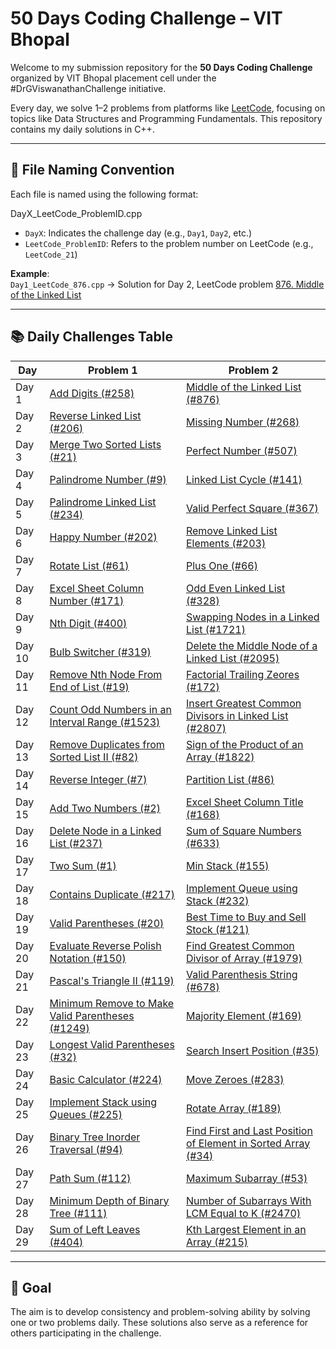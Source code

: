 # 50 Days Coding Challenge – VIT Bhopal 

Welcome to my submission repository for the **50 Days Coding Challenge** organized by VIT Bhopal placement cell under the #DrGViswanathanChallenge initiative.

Every day, we solve 1–2 problems from platforms like [LeetCode](https://leetcode.com), focusing on topics like Data Structures and Programming Fundamentals. This repository contains my daily solutions in C++.

---

## 📄 File Naming Convention

Each file is named using the following format:

DayX_LeetCode_ProblemID.cpp

- `DayX`: Indicates the challenge day (e.g., `Day1`, `Day2`, etc.)
- `LeetCode_ProblemID`: Refers to the problem number on LeetCode (e.g., `LeetCode_21`)

**Example**:  
`Day1_LeetCode_876.cpp` → Solution for Day 2, LeetCode problem [876. Middle of the Linked List](https://leetcode.com/problems/middle-of-the-linked-list/)

---

## 📚 Daily Challenges Table

| Day | Problem 1 | Problem 2 |
|-----|-----------|-----------|
| Day 1 | [Add Digits (#258)](https://leetcode.com/problems/add-digits/) | [Middle of the Linked List (#876)](https://leetcode.com/problems/middle-of-the-linked-list/) |
| Day 2 | [Reverse Linked List (#206)](https://leetcode.com/problems/reverse-linked-list/) | [Missing Number (#268)](https://leetcode.com/problems/missing-number/) |
| Day 3 | [Merge Two Sorted Lists (#21)](https://leetcode.com/problems/merge-two-sorted-lists/) | [Perfect Number (#507)](https://leetcode.com/problems/perfect-number/) |
| Day 4 | [Palindrome Number (#9)](https://leetcode.com/problems/palindrome-number/) | [Linked List Cycle (#141)](https://leetcode.com/problems/linked-list-cycle/) |
| Day 5 | [Palindrome Linked List (#234)](https://leetcode.com/problems/palindrome-linked-list/) | [Valid Perfect Square (#367)](https://leetcode.com/problems/valid-perfect-square/) |
| Day 6 | [Happy Number (#202)](https://leetcode.com/problems/happy-number/) | [Remove Linked List Elements (#203)](https://leetcode.com/problems/remove-linked-list-elements/) |
| Day 7 | [Rotate List (#61)](https://leetcode.com/problems/rotate-list/description/) | [Plus One (#66)](https://leetcode.com/problems/plus-one/) |
| Day 8 | [Excel Sheet Column Number (#171)](https://leetcode.com/problems/excel-sheet-column-number/) | [Odd Even Linked List (#328)](https://leetcode.com/problems/odd-even-linked-list) |
| Day 9 | [Nth Digit (#400)](https://leetcode.com/problems/nth-digit/description/) | [Swapping Nodes in a Linked List (#1721)](https://leetcode.com/problems/swapping-nodes-in-a-linked-list/description/) |
| Day 10| [Bulb Switcher (#319)](https://leetcode.com/problems/bulb-switcher/description/) | [Delete the Middle Node of a Linked List (#2095)](https://leetcode.com/problems/delete-the-middle-node-of-a-linked-list/description/) |
| Day 11 | [Remove Nth Node From End of List (#19)](https://leetcode.com/problems/remove-nth-node-from-end-of-list/) | [Factorial Trailing Zeores (#172)](https://leetcode.com/problems/factorial-trailing-zeroes/) |
| Day 12 | [Count Odd Numbers in an Interval Range (#1523)](https://leetcode.com/problems/count-odd-numbers-in-an-interval-range/) | [Insert Greatest Common Divisors in Linked List (#2807)](https://leetcode.com/problems/insert-greatest-common-divisors-in-linked-list/) |
| Day 13 | [Remove Duplicates from Sorted List II (#82)](https://leetcode.com/problems/remove-duplicates-from-sorted-list-ii) | [Sign of the Product of an Array (#1822)](https://leetcode.com/problems/sign-of-the-product-of-an-array) |
| Day 14 | [Reverse Integer (#7)](https://leetcode.com/problems/reverse-integer/) | [Partition List (#86)](https://leetcode.com/problems/partition-list/) |
| Day 15 | [Add Two Numbers (#2)](https://leetcode.com/problems/add-two-numbers) | [Excel Sheet Column Title (#168)](https://leetcode.com/problems/excel-sheet-column-title) |
| Day 16 | [Delete Node in a Linked List (#237)](https://leetcode.com/problems/delete-node-in-a-linked-list) | [Sum of Square Numbers (#633)](https://leetcode.com/problems/sum-of-square-numbers/) |
| Day 17 | [Two Sum (#1)](https://leetcode.com/problems/two-sum/) | [Min Stack (#155)](https://leetcode.com/problems/min-stack/) |
| Day 18 | [Contains Duplicate (#217)](https://leetcode.com/problems/contains-duplicate/) | [Implement Queue using Stack (#232)](https://leetcode.com/problems/implement-queue-using-stacks/) |
| Day 19 | [Valid Parentheses (#20)](https://leetcode.com/problems/valid-parentheses/) | [Best Time to Buy and Sell Stock (#121)](https://leetcode.com/problems/best-time-to-buy-and-sell-stock/) |
| Day 20 | [Evaluate Reverse Polish Notation (#150)](https://leetcode.com/problems/evaluate-reverse-polish-notation/) | [Find Greatest Common Divisor of Array (#1979)](https://leetcode.com/problems/find-greatest-common-divisor-of-array/) |
| Day 21 | [Pascal's Triangle II (#119)](https://leetcode.com/problems/pascals-triangle-ii) | [Valid Parenthesis String (#678)](https://leetcode.com/problems/valid-parenthesis-string/) |
| Day 22 | [Minimum Remove to Make Valid Parentheses (#1249)](https://leetcode.com/problems/minimum-remove-to-make-valid-parentheses/) | [Majority Element (#169)](https://leetcode.com/problems/majority-element) |
| Day 23 | [Longest Valid Parentheses (#32)](https://leetcode.com/problems/longest-valid-parentheses) | [Search Insert Position (#35)](https://leetcode.com/problems/search-insert-position/) |
| Day 24 | [Basic Calculator (#224)](https://leetcode.com/problems/basic-calculator/) | [Move Zeroes (#283)](https://leetcode.com/problems/move-zeroes/) |
| Day 25 | [Implement Stack using Queues (#225)](https://leetcode.com/problems/implement-stack-using-queues/) | [Rotate Array (#189)](https://leetcode.com/problems/rotate-array/) |
| Day 26 | [Binary Tree Inorder Traversal (#94)](https://leetcode.com/problems/binary-tree-inorder-traversal/) | [Find First and Last Position of Element in Sorted Array (#34)](https://leetcode.com/problems/find-first-and-last-position-of-element-in-sorted-array/) |
| Day 27 | [Path Sum (#112)](https://leetcode.com/problems/path-sum/) | [Maximum Subarray (#53)](https://leetcode.com/problems/maximum-subarray/) |
| Day 28 | [Minimum Depth of Binary Tree (#111)](https://leetcode.com/problems/minimum-depth-of-binary-tree/) | [Number of Subarrays With LCM Equal to K (#2470)](https://leetcode.com/problems/number-of-subarrays-with-lcm-equal-to-k/) |
| Day 29 | [Sum of Left Leaves (#404)](https://leetcode.com/problems/sum-of-left-leaves/) | [Kth Largest Element in an Array (#215)](https://leetcode.com/problems/kth-largest-element-in-an-array/) |

<!-- | Day  | [ (#)]() | [ (#)]() | -->

---

## 🚀 Goal

The aim is to develop consistency and problem-solving ability by solving one or two problems daily. These solutions also serve as a reference for others participating in the challenge.

